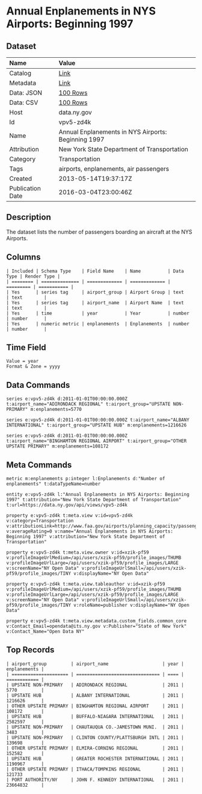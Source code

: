 # Annual Enplanements in NYS Airports: Beginning 1997

## Dataset

| Name | Value |
| :--- | :---- |
| Catalog | [Link](https://catalog.data.gov/dataset/annual-enplanements-in-nys-airports-beginning-1997) |
| Metadata | [Link](https://data.ny.gov/api/views/vpv5-zd4k) |
| Data: JSON | [100 Rows](https://data.ny.gov/api/views/vpv5-zd4k/rows.json?max_rows=100) |
| Data: CSV | [100 Rows](https://data.ny.gov/api/views/vpv5-zd4k/rows.csv?max_rows=100) |
| Host | data.ny.gov |
| Id | vpv5-zd4k |
| Name | Annual Enplanements in NYS Airports: Beginning 1997 |
| Attribution | New York State Department of Transportation |
| Category | Transportation |
| Tags | airports, enplanements, air passengers |
| Created | 2013-05-14T19:37:17Z |
| Publication Date | 2016-03-04T23:00:46Z |

## Description

The dataset lists the number of passengers boarding an aircraft at the NYS Airports.

## Columns

```ls
| Included | Schema Type    | Field Name    | Name          | Data Type | Render Type |
| ======== | ============== | ============= | ============= | ========= | =========== |
| Yes      | series tag     | airport_group | Airport Group | text      | text        |
| Yes      | series tag     | airport_name  | Airport Name  | text      | text        |
| Yes      | time           | year          | Year          | number    | number      |
| Yes      | numeric metric | enplanements  | Enplanements  | number    | number      |
```

## Time Field

```ls
Value = year
Format & Zone = yyyy
```

## Data Commands

```ls
series e:vpv5-zd4k d:2011-01-01T00:00:00.000Z t:airport_name="ADIRONDACK REGIONAL" t:airport_group="UPSTATE NON-PRIMARY" m:enplanements=5770

series e:vpv5-zd4k d:2011-01-01T00:00:00.000Z t:airport_name="ALBANY INTERNATIONAL" t:airport_group="UPSTATE HUB" m:enplanements=1216626

series e:vpv5-zd4k d:2011-01-01T00:00:00.000Z t:airport_name="BINGHAMTON REGIONAL AIRPORT" t:airport_group="OTHER UPSTATE PRIMARY" m:enplanements=108172
```

## Meta Commands

```ls
metric m:enplanements p:integer l:Enplanements d:"Number of enplanements" t:dataTypeName=number

entity e:vpv5-zd4k l:"Annual Enplanements in NYS Airports: Beginning 1997" t:attribution="New York State Department of Transportation" t:url=https://data.ny.gov/api/views/vpv5-zd4k

property e:vpv5-zd4k t:meta.view v:id=vpv5-zd4k v:category=Transportation v:attributionLink=http://www.faa.gov/airports/planning_capacity/passenger_allcargo_stats/passenger/ v:averageRating=0 v:name="Annual Enplanements in NYS Airports: Beginning 1997" v:attribution="New York State Department of Transportation"

property e:vpv5-zd4k t:meta.view.owner v:id=xzik-pf59 v:profileImageUrlMedium=/api/users/xzik-pf59/profile_images/THUMB v:profileImageUrlLarge=/api/users/xzik-pf59/profile_images/LARGE v:screenName="NY Open Data" v:profileImageUrlSmall=/api/users/xzik-pf59/profile_images/TINY v:displayName="NY Open Data"

property e:vpv5-zd4k t:meta.view.tableauthor v:id=xzik-pf59 v:profileImageUrlMedium=/api/users/xzik-pf59/profile_images/THUMB v:profileImageUrlLarge=/api/users/xzik-pf59/profile_images/LARGE v:screenName="NY Open Data" v:profileImageUrlSmall=/api/users/xzik-pf59/profile_images/TINY v:roleName=publisher v:displayName="NY Open Data"

property e:vpv5-zd4k t:meta.view.metadata.custom_fields.common_core v:Contact_Email=opendata@its.ny.gov v:Publisher="State of New York" v:Contact_Name="Open Data NY"
```

## Top Records

```ls
| airport_group         | airport_name                    | year | enplanements | 
| ===================== | =============================== | ==== | ============ | 
| UPSTATE NON-PRIMARY   | ADIRONDACK REGIONAL             | 2011 | 5770         | 
| UPSTATE HUB           | ALBANY INTERNATIONAL            | 2011 | 1216626      | 
| OTHER UPSTATE PRIMARY | BINGHAMTON REGIONAL AIRPORT     | 2011 | 108172       | 
| UPSTATE HUB           | BUFFALO-NIAGARA INTERNATIONAL   | 2011 | 2582597      | 
| UPSTATE NON-PRIMARY   | CHAUTAUQUA CO.-JAMESTOWN MUNI.  | 2011 | 3483         | 
| UPSTATE NON-PRIMARY   | CLINTON COUNTY/PLATTSBURGH INTL | 2011 | 139698       | 
| OTHER UPSTATE PRIMARY | ELMIRA-CORNING REGIONAL         | 2011 | 152582       | 
| UPSTATE HUB           | GREATER ROCHESTER INTERNATIONAL | 2011 | 1190967      | 
| OTHER UPSTATE PRIMARY | ITHACA/TOMPKINS REGIONAL        | 2011 | 121733       | 
| PORT AUTHORITY/NY     | JOHN F. KENNEDY INTERNATIONAL   | 2011 | 23664832     | 
```